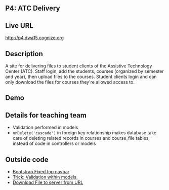 ## P4: ATC Delivery

## Live URL
<http://p4.dwa15.cognize.org>

## Description
A site for delivering files to student clients of the Assistive Technology Center (ATC). Staff login, add the students, courses (organized by semester and year), then upload files to the courses. Student clients login and can only download the files for courses they're allowed access to.

## Demo

## Details for teaching team
* Validation performed in models
* `onDelete('cascade')` in foreign key relationship makes database take care of deleting related records in courses and course_file tables, instead of code in controllers or models

## Outside code
* [Bootstrap Fixed top navbar](http://getbootstrap.com/examples/navbar-fixed-top/)
* [Trick: Validation within models.](http://daylerees.com/trick-validation-within-models/)
* [Download File to server from URL](http://stackoverflow.com/questions/3938534/download-file-to-server-from-url)
